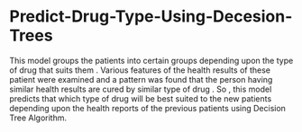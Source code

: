 # Predict-Drug-Type-Using-Decesion-Trees
This model groups the patients into certain groups depending upon the type of drug that suits them . Various features of the health results of these patient were examined and a pattern was found that the person having similar health results are cured by similar type of drug . So , this model predicts that which type of drug will be best suited to the new patients depending upon the health reports of the previous patients using Decision Tree Algorithm.
